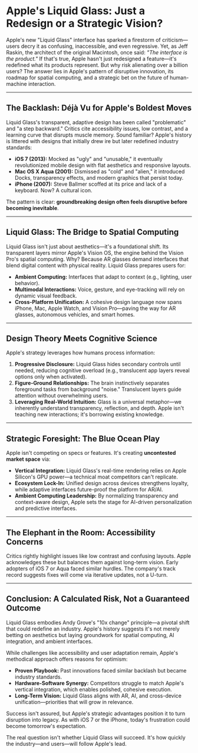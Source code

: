 # Apple's Liquid Glass: Just a Redesign or a Strategic Vision?

Apple's new "Liquid Glass" interface has sparked a firestorm of criticism—users decry it as confusing, inaccessible, and even regressive. Yet, as Jeff Raskin, the architect of the original Macintosh, once said: *"The interface is the product."* If that's true, Apple hasn't just redesigned a feature—it's redefined what its products represent. But why risk alienating over a billion users? The answer lies in Apple's pattern of disruptive innovation, its roadmap for spatial computing, and a strategic bet on the future of human-machine interaction.

---

## The Backlash: Déjà Vu for Apple's Boldest Moves

Liquid Glass's transparent, adaptive design has been called "problematic" and "a step backward." Critics cite accessibility issues, low contrast, and a learning curve that disrupts muscle memory. Sound familiar? Apple's history is littered with designs that initially drew ire but later redefined industry standards:

- **iOS 7 (2013):** Mocked as "ugly" and "unusable," it eventually revolutionized mobile design with flat aesthetics and responsive layouts.
- **Mac OS X Aqua (2001):** Dismissed as "cold" and "alien," it introduced Docks, transparency effects, and modern graphics that persist today.
- **iPhone (2007):** Steve Ballmer scoffed at its price and lack of a keyboard. Now? A cultural icon.

The pattern is clear: **groundbreaking design often feels disruptive before becoming inevitable**.

---

## Liquid Glass: The Bridge to Spatial Computing

Liquid Glass isn't just about aesthetics—it's a foundational shift. Its transparent layers mirror Apple's Vision OS, the engine behind the Vision Pro's spatial computing. Why? Because AR glasses demand interfaces that blend digital content with physical reality. Liquid Glass prepares users for:

- **Ambient Computing:** Interfaces that adapt to context (e.g., lighting, user behavior).
- **Multimodal Interactions:** Voice, gesture, and eye-tracking will rely on dynamic visual feedback.
- **Cross-Platform Unification:** A cohesive design language now spans iPhone, Mac, Apple Watch, and Vision Pro—paving the way for AR glasses, autonomous vehicles, and smart homes.

---

## Design Theory Meets Cognitive Science

Apple's strategy leverages how humans process information:

1. **Progressive Disclosure:** Liquid Glass hides secondary controls until needed, reducing cognitive overload (e.g., translucent app layers reveal options only when activated).
2. **Figure-Ground Relationships:** The brain instinctively separates foreground tasks from background "noise." Translucent layers guide attention without overwhelming users.
3. **Leveraging Real-World Intuition:** Glass is a universal metaphor—we inherently understand transparency, reflection, and depth. Apple isn't teaching new interactions; it's borrowing existing knowledge.

---

## Strategic Foresight: The Blue Ocean Play

Apple isn't competing on specs or features. It's creating **uncontested market space** via:

- **Vertical Integration:** Liquid Glass's real-time rendering relies on Apple Silicon's GPU power—a technical moat competitors can't replicate.
- **Ecosystem Lock-In:** Unified design across devices strengthens loyalty, while adaptive interfaces future-proof the platform for AR/AI.
- **Ambient Computing Leadership:** By normalizing transparency and context-aware design, Apple sets the stage for AI-driven personalization and predictive interfaces.

---

## The Elephant in the Room: Accessibility Concerns

Critics rightly highlight issues like low contrast and confusing layouts. Apple acknowledges these but balances them against long-term vision. Early adopters of iOS 7 or Aqua faced similar hurdles. The company's track record suggests fixes will come via iterative updates, not a U-turn.

---

## Conclusion: A Calculated Risk, Not a Guaranteed Outcome

Liquid Glass embodies Andy Grove's "10x change" principle—a pivotal shift that could redefine an industry. Apple's history suggests it's not merely betting on aesthetics but laying groundwork for spatial computing, AI integration, and ambient interfaces.

While challenges like accessibility and user adaptation remain, Apple's methodical approach offers reasons for optimism:

- **Proven Playbook:** Past innovations faced similar backlash but became industry standards.
- **Hardware-Software Synergy:** Competitors struggle to match Apple's vertical integration, which enables polished, cohesive execution.
- **Long-Term Vision:** Liquid Glass aligns with AR, AI, and cross-device unification—priorities that will grow in relevance.

Success isn't assured, but Apple's strategic advantages position it to turn disruption into legacy. As with iOS 7 or the iPhone, today's frustration could become tomorrow's expectation.

The real question isn't whether Liquid Glass will succeed. It's how quickly the industry—and users—will follow Apple's lead.